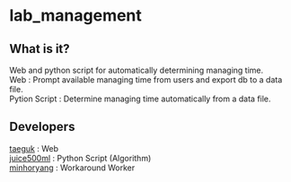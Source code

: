 # lab_management

## What is it?
Web and python script for automatically determining managing time. <br>
Web : Prompt available managing time from users and export db to a data file. <br>
Pytion Script : Determine managing time automatically from a data file. <br>

## Developers
[taeguk](https://github.com/taeguk) : Web <br>
[juice500ml](https://github.com/juice500ml) : Python Script (Algorithm) <br>
[minhoryang](https://github.com/minhoryang) : Workaround Worker
